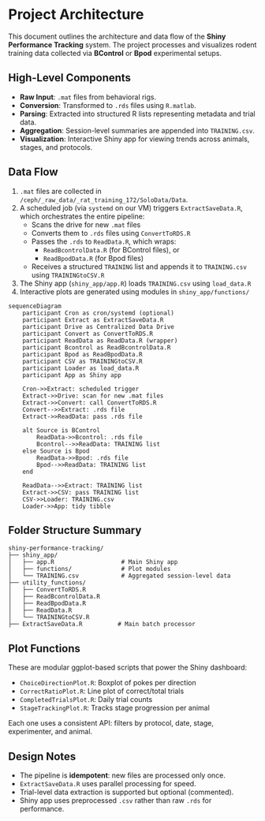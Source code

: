 # Project Architecture

This document outlines the architecture and data flow of the **Shiny Performance Tracking** system. The project processes and visualizes rodent training data collected via **BControl** or **Bpod** experimental setups.


## High-Level Components

- **Raw Input**: `.mat` files from behavioral rigs.
- **Conversion**: Transformed to `.rds` files using `R.matlab`.
- **Parsing**: Extracted into structured R lists representing metadata and trial data.
- **Aggregation**: Session-level summaries are appended into `TRAINING.csv`.
- **Visualization**: Interactive Shiny app for viewing trends across animals, stages, and protocols.

## Data Flow

1. `.mat` files are collected in `/ceph/_raw_data/_rat_training_172/SoloData/Data`.
2. A scheduled job (via `systemd` on our VM) triggers `ExtractSaveData.R`, which orchestrates the entire pipeline:
   - Scans the drive for new `.mat` files
   - Converts them to `.rds` files using `ConvertToRDS.R`
   - Passes the `.rds` to `ReadData.R`, which wraps:
     - `ReadBcontrolData.R` (for BControl files), or
     - `ReadBpodData.R` (for Bpod files)
   - Receives a structured `TRAINING` list and appends it to `TRAINING.csv` using `TRAININGtoCSV.R`
3. The Shiny app (`shiny_app/app.R`) loads `TRAINING.csv` using `load_data.R`
4. Interactive plots are generated using modules in `shiny_app/functions/`

```mermaid
sequenceDiagram
    participant Cron as cron/systemd (optional)
    participant Extract as ExtractSaveData.R
    participant Drive as Centralized Data Drive
    participant Convert as ConvertToRDS.R
    participant ReadData as ReadData.R (wrapper)
    participant Bcontrol as ReadBcontrolData.R
    participant Bpod as ReadBpodData.R
    participant CSV as TRAININGtoCSV.R
    participant Loader as load_data.R
    participant App as Shiny app

    Cron->>Extract: scheduled trigger
    Extract->>Drive: scan for new .mat files
    Extract->>Convert: call ConvertToRDS.R
    Convert-->>Extract: .rds file
    Extract->>ReadData: pass .rds file

    alt Source is BControl
        ReadData->>Bcontrol: .rds file
        Bcontrol-->>ReadData: TRAINING list
    else Source is Bpod
        ReadData->>Bpod: .rds file
        Bpod-->>ReadData: TRAINING list
    end

    ReadData-->>Extract: TRAINING list
    Extract->>CSV: pass TRAINING list
    CSV->>Loader: TRAINING.csv
    Loader->>App: tidy tibble
```

##  Folder Structure Summary

```
shiny-performance-tracking/
├── shiny_app/
│   ├── app.R                   # Main Shiny app
│   ├── functions/              # Plot modules
│   └── TRAINING.csv            # Aggregated session-level data
├── utility_functions/
│   ├── ConvertToRDS.R
│   ├── ReadBcontrolData.R
│   ├── ReadBpodData.R
│   ├── ReadData.R
│   └── TRAININGtoCSV.R
├── ExtractSaveData.R          # Main batch processor

```


## Plot Functions

These are modular ggplot-based scripts that power the Shiny dashboard:

- `ChoiceDirectionPlot.R`: Boxplot of pokes per direction
- `CorrectRatioPlot.R`: Line plot of correct/total trials
- `CompletedTrialsPlot.R`: Daily trial counts
- `StageTrackingPlot.R`: Tracks stage progression per animal

Each one uses a consistent API: filters by protocol, date, stage, experimenter, and animal.


## Design Notes

- The pipeline is **idempotent**: new files are processed only once.
- `ExtractSaveData.R` uses parallel processing for speed.
- Trial-level data extraction is supported but optional (commented).
- Shiny app uses preprocessed `.csv` rather than raw `.rds` for performance.
